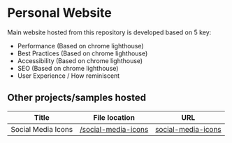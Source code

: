  # Personal Website
Main website hosted from this repository is developed based on 5 key:
* Performance (Based on chrome lighthouse)
* Best Practices (Based on chrome lighthouse)
* Accessibility (Based on chrome lighthouse)
* SEO (Based on chrome lighthouse)
* User Experience / How reminiscent

## Other projects/samples hosted
| Title | File location | URL |
| :---: | :---: | :---: |
| Social Media Icons | [/social-media-icons](https://github.com/MichelSzekeres/michelszekeres.github.io/tree/main/social-media-icons) | [social-media-icons](https://michelszekeres.github.io/social-media-icons) |
